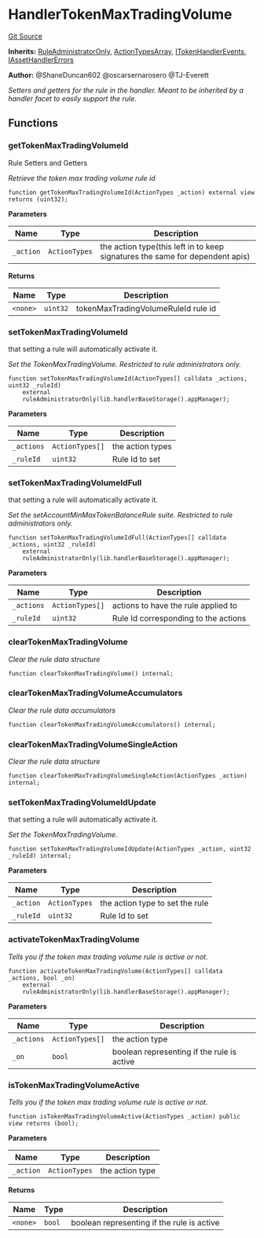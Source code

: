 # HandlerTokenMaxTradingVolume
[Git Source](https://github.com/thrackle-io/forte-rules-engine/blob/5026b0b8ff56953bd0f2675bfc42f5fa45097500/src/client/token/handler/ruleContracts/HandlerTokenMaxTradingVolume.sol)

**Inherits:**
[RuleAdministratorOnly](/src/protocol/economic/RuleAdministratorOnly.sol/contract.RuleAdministratorOnly.md), [ActionTypesArray](/src/client/common/ActionTypesArray.sol/contract.ActionTypesArray.md), [ITokenHandlerEvents](/src/common/IEvents.sol/interface.ITokenHandlerEvents.md), [IAssetHandlerErrors](/src/common/IErrors.sol/interface.IAssetHandlerErrors.md)

**Author:**
@ShaneDuncan602 @oscarsernarosero @TJ-Everett

*Setters and getters for the rule in the handler. Meant to be inherited by a handler
facet to easily support the rule.*


## Functions
### getTokenMaxTradingVolumeId

Rule Setters and Getters

*Retrieve the token max trading volume rule id*


```solidity
function getTokenMaxTradingVolumeId(ActionTypes _action) external view returns (uint32);
```
**Parameters**

|Name|Type|Description|
|----|----|-----------|
|`_action`|`ActionTypes`|the action type(this left in to keep signatures the same for dependent apis)|

**Returns**

|Name|Type|Description|
|----|----|-----------|
|`<none>`|`uint32`|tokenMaxTradingVolumeRuleId rule id|


### setTokenMaxTradingVolumeId

that setting a rule will automatically activate it.

*Set the TokenMaxTradingVolume. Restricted to rule administrators only.*


```solidity
function setTokenMaxTradingVolumeId(ActionTypes[] calldata _actions, uint32 _ruleId)
    external
    ruleAdministratorOnly(lib.handlerBaseStorage().appManager);
```
**Parameters**

|Name|Type|Description|
|----|----|-----------|
|`_actions`|`ActionTypes[]`|the action types|
|`_ruleId`|`uint32`|Rule Id to set|


### setTokenMaxTradingVolumeIdFull

that setting a rule will automatically activate it.

*Set the setAccountMinMaxTokenBalanceRule suite. Restricted to rule administrators only.*


```solidity
function setTokenMaxTradingVolumeIdFull(ActionTypes[] calldata _actions, uint32 _ruleId)
    external
    ruleAdministratorOnly(lib.handlerBaseStorage().appManager);
```
**Parameters**

|Name|Type|Description|
|----|----|-----------|
|`_actions`|`ActionTypes[]`|actions to have the rule applied to|
|`_ruleId`|`uint32`|Rule Id corresponding to the actions|


### clearTokenMaxTradingVolume

*Clear the rule data structure*


```solidity
function clearTokenMaxTradingVolume() internal;
```

### clearTokenMaxTradingVolumeAccumulators

*Clear the rule data accumulators*


```solidity
function clearTokenMaxTradingVolumeAccumulators() internal;
```

### clearTokenMaxTradingVolumeSingleAction

*Clear the rule data structure*


```solidity
function clearTokenMaxTradingVolumeSingleAction(ActionTypes _action) internal;
```

### setTokenMaxTradingVolumeIdUpdate

that setting a rule will automatically activate it.

*Set the TokenMaxTradingVolume.*


```solidity
function setTokenMaxTradingVolumeIdUpdate(ActionTypes _action, uint32 _ruleId) internal;
```
**Parameters**

|Name|Type|Description|
|----|----|-----------|
|`_action`|`ActionTypes`|the action type to set the rule|
|`_ruleId`|`uint32`|Rule Id to set|


### activateTokenMaxTradingVolume

*Tells you if the token max trading volume rule is active or not.*


```solidity
function activateTokenMaxTradingVolume(ActionTypes[] calldata _actions, bool _on)
    external
    ruleAdministratorOnly(lib.handlerBaseStorage().appManager);
```
**Parameters**

|Name|Type|Description|
|----|----|-----------|
|`_actions`|`ActionTypes[]`|the action type|
|`_on`|`bool`|boolean representing if the rule is active|


### isTokenMaxTradingVolumeActive

*Tells you if the token max trading volume rule is active or not.*


```solidity
function isTokenMaxTradingVolumeActive(ActionTypes _action) public view returns (bool);
```
**Parameters**

|Name|Type|Description|
|----|----|-----------|
|`_action`|`ActionTypes`|the action type|

**Returns**

|Name|Type|Description|
|----|----|-----------|
|`<none>`|`bool`|boolean representing if the rule is active|


